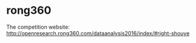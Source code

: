 # rong360
The competition website: http://openresearch.rong360.com/dataanalysis2016/index/#right-shouye
